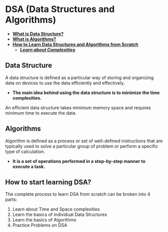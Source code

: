 # DSA (Data Structures and Algorithms)

- [**What is Data Structure?**](#what-is-data-structure)
- [**What is Algorithms?**](#what-is-algorithms)
- [**How to Learn Data Structures and Algorithms from Scratch**](#how-to-learn-data-structures-and-algorithms-from-scratch)
  - [**_Learn about Complexities_**](./pages/complexities.md)
  <!-- - [**_Learn Data Structure_**](#learn-data-structure)
    1. [Array](#array)
    2. [String](#string)
    3. [Linked List](#linked-list)
    4. [Matrix/Grid](#matrixgrid)
    5. [Stack](#stack)
    6. [Queue](#queue)
    7. [Heap](#heap)
    8. [Hash](#hash)
    9. [The Data Structure](#the-data-structure)
       - [Binary Tree](#binary-tree)
       - [Binary Search Tree](#binary-search-tree)
       - [Other Tree](#other-tree)
    10. [Graph Data Structure](#graph-data-structure)
  - [**_Practice Problems on DSA_**](#practice-problems)
  - [**_Learn Algorithms_**](#learn-algorithms)
    1. [Searching Algorithms](#searching-algorithms)
    2. [Sorting Algorithms](#sorting-algorithms)
    3. [Divide and Conquer Algorithms](#divide-and-conquer-algorithms)
    4. [Greedy Algorithms](#greedy-algorithms)
    5. [Recursion Algorithms](#recursion-algorithms)
    6. [Backtracking Algorithms](#backtracking-algorithms)
    7. [Dynamic Programming](#dynamic-programming)
    8. [Pattern Searching](#pattern-searching)
    9. [Mathematical Algorithms](#mathematical-algorithms)
    10. [Geometric Algorithms](#geometric-algorithms)
    11. [Bitwise Algorithms](#bitwise-algorithms)
    12. [Randomized Algorithms](#randomized-algorithms)
    13. [Branch and Bound Algorithms](#branch-and-bound-algorithms) -->

<h2 id="what-is-data-structure">Data Structure</h2>

A data structure is defined as a particular way of storing and organizing data on devices to use the data efficiently and effectively.

- **The main idea behind using the data structure is to minimize the time complexities.**

An efficient data structure takes minimum memory space and requires minimum time to execute the data.

<h2 id="what-is-algorithms">Algorithms</h2>

Algorithm is defined as a process or set of well-defined instructions that are typically used to solve a particular group of problem or perform a specific type of calculation.

- **It is a set of operations performed in a step-by-step manner to execute a task.**

## <h2 id="how-to-learn-data-structures-and-algorithms-from-scratch">How to start learning DSA? </h2>

The complete process to learn DSA from scratch can be broken into 4 parts:

1. Learn about Time and Space complexities
2. Learn the basics of individual Data Structures
3. Learn the basics of Algorithms
4. Practice Problems on DSA
